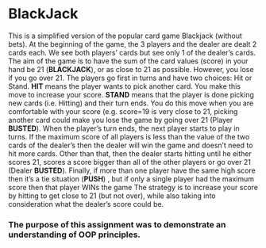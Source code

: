 # BlackJack
This is a simplified version of the popular card game Blackjack (without bets). 
At the beginning of the game, the 3 players and the dealer are dealt 2 cards each. We see both players’
cards but see only 1 of the dealer’s cards. The aim of the game is to have the sum of the card values 
(score) in your hand be 21 (**BLACKJACK**), or as close to 21 as possible. However, you lose if you go 
over 21.
The players go first in turns and have two choices: Hit or Stand. **HIT** means the player wants to pick 
another card. You make this move to increase your score. **STAND** means that the player is done picking 
new cards (i.e. Hitting) and their turn ends. You do this move when you are comfortable with your score 
(e.g. score=19 is very close to 21, picking another card could make you lose the game by going over 21
(Player **BUSTED**). 
When the player’s turn ends, the next player starts to play in turns. If the maximum score of all players is 
less than the value of the two cards of the dealer’s then the dealer will win the game and doesn’t need to 
hit more cards. Other than that, then the dealer starts hitting until he either scores 21, scores a score bigger 
than all of the other players or go over 21 (Dealer **BUSTED**).
Finally, if more than one player have the same high score then it’s a tie situation (**PUSH**) , but if only a 
single player had the maximum score then that player WINs the game
The strategy is to increase your score by hitting to get close to 21 (but not over), while also taking into
consideration what the dealer’s score could be.

### The purpose of this assignment was to demonstrate an understanding of OOP principles.
